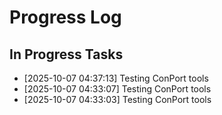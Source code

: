 # Progress Log

## In Progress Tasks
*   [2025-10-07 04:37:13] Testing ConPort tools
*   [2025-10-07 04:33:07] Testing ConPort tools
*   [2025-10-07 04:33:03] Testing ConPort tools

